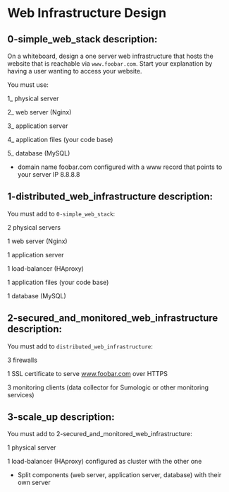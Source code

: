 # Web Infrastructure Design

## 0-simple_web_stack description:

On a whiteboard, design a one server web infrastructure that hosts the website that is reachable via ``www.foobar.com``. Start your explanation by having a user wanting to access your website.

You must use:

1_ physical server

2_ web server (Nginx)

3_ application server

4_ application files (your code base)

5_ database (MySQL)

* domain name foobar.com configured with a www record that points to your server IP 8.8.8.8

## 1-distributed_web_infrastructure description:

You must add to ``0-simple_web_stack``:

2 physical servers

1 web server (Nginx)

1 application server

1 load-balancer (HAproxy)

1 application files (your code base)

1 database (MySQL)

## 2-secured_and_monitored_web_infrastructure description:

You must add to ``distributed_web_infrastructure``:

3 firewalls

1 SSL certificate to serve www.foobar.com over HTTPS

3 monitoring clients (data collector for Sumologic or other monitoring services)

## 3-scale_up description:

You must add to 2-secured_and_monitored_web_infrastructure:

1 physical server

1 load-balancer (HAproxy) configured as cluster with the other one

* Split components (web server, application server, database) with their own server



